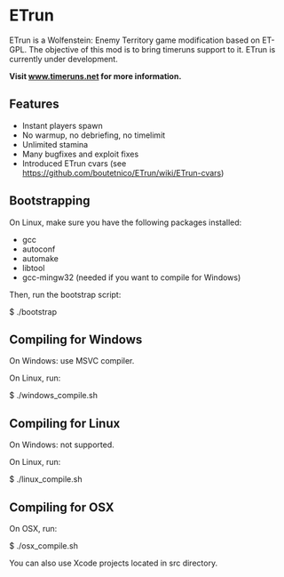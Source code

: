 ETrun
=====

ETrun is a Wolfenstein: Enemy Territory game modification based on ET-GPL.
The objective of this mod is to bring timeruns support to it.
ETrun is currently under development.

**Visit www.timeruns.net for more information.**

Features
--------

* Instant players spawn
* No warmup, no debriefing, no timelimit
* Unlimited stamina
* Many bugfixes and exploit fixes
* Introduced ETrun cvars (see https://github.com/boutetnico/ETrun/wiki/ETrun-cvars)

Bootstrapping
-------------

On Linux, make sure you have the following packages installed:

* gcc
* autoconf
* automake
* libtool
* gcc-mingw32 (needed if you want to compile for Windows)

Then, run the bootstrap script:

$ ./bootstrap

Compiling for Windows
---------------------

On Windows: use MSVC compiler.

On Linux, run:

$ ./windows_compile.sh

Compiling for Linux
-------------------

On Windows: not supported.

On Linux, run:

$ ./linux_compile.sh

Compiling for OSX
-----------------

On OSX, run:

$ ./osx_compile.sh

You can also use Xcode projects located in src directory.
